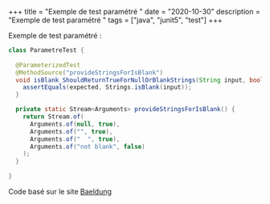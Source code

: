 +++
title = "Exemple de test paramétré "
date = "2020-10-30"
description = "Exemple de test paramétré "
tags = ["java", "junit5", "test"]
+++

Exemple de test paramétré :
```Java
class ParametreTest {
  
  @ParameterizedTest
  @MethodSource("provideStringsForIsBlank")
  void isBlank_ShouldReturnTrueForNullOrBlankStrings(String input, boolean expected) {
    assertEquals(expected, Strings.isBlank(input));
  }

  private static Stream<Arguments> provideStringsForIsBlank() {
    return Stream.of(
      Arguments.of(null, true),
      Arguments.of("", true),
      Arguments.of("  ", true),
      Arguments.of("not blank", false)
    );
  }
  
}
```
Code basé sur le site [Baeldung](https://www.baeldung.com/parameterized-tests-junit-5)
